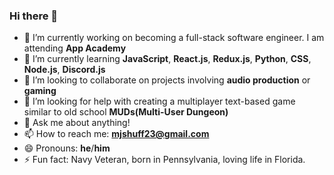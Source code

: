 ### Hi there 👋

- 🔭 I’m currently working on becoming a full-stack software engineer.  I am attending **App Academy**
- 🌱 I’m currently learning **JavaScript**, **React.js**, **Redux.js**, **Python**, **CSS**, **Node.js**, **Discord.js**
- 👯 I’m looking to collaborate on projects involving **audio production** or **gaming**
- 🤔 I’m looking for help with creating a multiplayer text-based game similar to old school **MUDs(Multi-User Dungeon)**
- 💬 Ask me about anything!
- 📫 How to reach me: **mjshuff23@gmail.com**
- 😄 Pronouns: **he**/**him**
- ⚡ Fun fact: Navy Veteran, born in Pennsylvania, loving life in Florida. 
